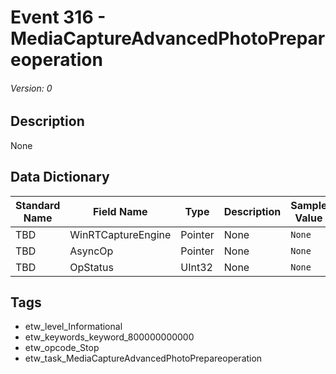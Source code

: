 # Event 316 - MediaCaptureAdvancedPhotoPrepareoperation
###### Version: 0

## Description
None

## Data Dictionary
|Standard Name|Field Name|Type|Description|Sample Value|
|---|---|---|---|---|
|TBD|WinRTCaptureEngine|Pointer|None|`None`|
|TBD|AsyncOp|Pointer|None|`None`|
|TBD|OpStatus|UInt32|None|`None`|

## Tags
* etw_level_Informational
* etw_keywords_keyword_800000000000
* etw_opcode_Stop
* etw_task_MediaCaptureAdvancedPhotoPrepareoperation